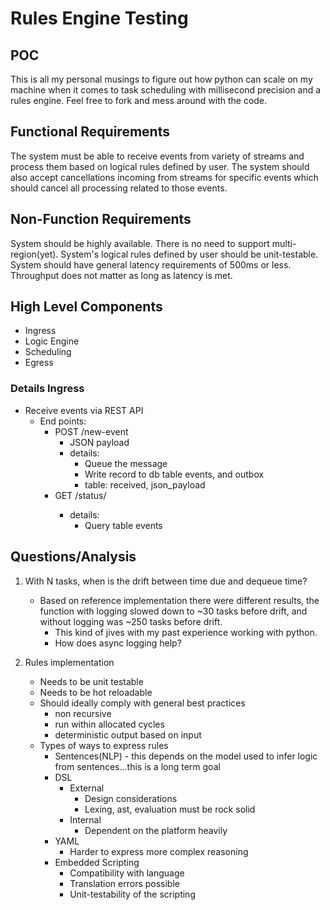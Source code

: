 # Rules Engine Testing


## POC

This is all my personal musings to figure out how python can scale on my machine when it comes to task scheduling with millisecond precision and a rules engine. Feel free to fork and mess around with the code.

## Functional Requirements

The system must be able to receive events from variety of streams and process them based on logical rules defined by user. The system should also accept cancellations incoming from streams for specific events which should cancel all processing related to those events.


## Non-Function Requirements

System should be highly available. There is no need to support multi-region(yet). System's logical rules defined by user should be unit-testable. System should have general latency requirements of 500ms or less. Throughput does not matter as long as latency is met.


## High Level Components

- Ingress
- Logic Engine
- Scheduling
- Egress

### Details Ingress

- Receive events via REST API
    - End points:
        - POST /new-event
            - JSON payload
            - details:
                - Queue the message
                - Write record to db table events, and outbox
                - table: received, json_payload
        - GET /status/<id>
            - details:
                - Query table events



## Questions/Analysis

1. With N tasks, when is the drift between time due and dequeue time?
    - Based on reference implementation there were different results, the function with logging slowed down to ~30 tasks before drift, and without logging was ~250 tasks before drift.
        - This kind of jives with my past experience working with python.
        - How does async logging help?

2. Rules implementation
    - Needs to be unit testable
    - Needs to be hot reloadable
    - Should ideally comply with general best practices
        - non recursive
        - run within allocated cycles
        - deterministic output based on input
    - Types of ways to express rules
        - Sentences(NLP) - this depends on the model used to infer logic from sentences...this is a long term goal
        - DSL
            - External
                - Design considerations
                - Lexing, ast, evaluation must be rock solid
            - Internal
                - Dependent on the platform heavily
        - YAML
            - Harder to express more complex reasoning
        - Embedded Scripting
            - Compatibility with language
            - Translation errors possible
            - Unit-testability of the scripting